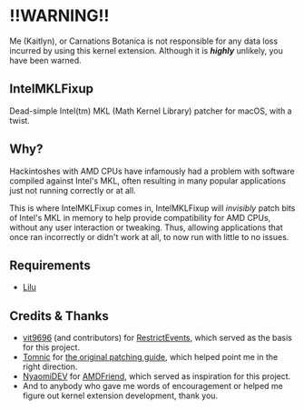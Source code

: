 # !!WARNING!!
Me (Kaitlyn), or Carnations Botanica is not responsible for any data loss incurred by using this kernel extension. Although it is ***highly*** unlikely, you have been warned.

## IntelMKLFixup
Dead-simple Intel(tm) MKL (Math Kernel Library) patcher for macOS, with a twist.

## Why?
Hackintoshes with AMD CPUs have infamously had a problem with software compiled against Intel's MKL, often resulting in many popular applications just not running correctly or at all.

This is where IntelMKLFixup comes in, IntelMKLFixup will *invisibly* patch bits of Intel's MKL in memory to help provide compatibility for AMD CPUs, without any user interaction or tweaking. Thus, allowing applications that once ran incorrectly or didn't work at all, to now run with little to no issues.

## Requirements
- [Lilu](https://github.com/acidanthera/Lilu/releases)

## Credits & Thanks
- [vit9696](https://github.com/vit9696) (and contributors) for [RestrictEvents](https://github.com/acidanthera/RestrictEvents), which served as the basis for this project.
- [Tomnic](https://macos86.it/profile/69-tomnic/) for [the original patching guide](https://macos86.it/topic/5489-tutorial-for-patching-binaries-for-amd-hackintosh-compatibility/), which helped point me in the right direction.
- [NyaomiDEV](https://github.com/NyaomiDEV) for [AMDFriend](https://github.com/NyaomiDEV/AMDFriend), which served as inspiration for this project.
- And to anybody who gave me words of encouragement or helped me figure out kernel extension development, thank you.
